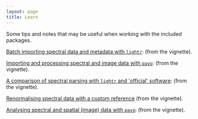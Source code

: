 ```yaml
---
layout: page
title: Learn
---
```


Some tips and notes that may be useful when working with the included packages.

[Batch importing spectral data and metadata with `lightr`](https://docs.ropensci.org/lightr/articles/batch_import.html): (from the vignette).

[Importing and processing spectral and image data with `pavo`](http://pavo.colrverse.com/articles/pavo-2-importing_processing.html): (from the vignette).

[A comparison of spectral parsing with `lightr` and 'official' software](https://docs.ropensci.org/lightr/articles/true_example.html): (from the vignette).

[Renormalising spectral data with a custom reference](https://docs.ropensci.org/lightr/articles/renormalise.html) (from the vignette).

[Analysing spectral and spatial (image) data with `pavo`](http://pavo.colrverse.com/articles/pavo-3-analysing.html): (from the vignette).
